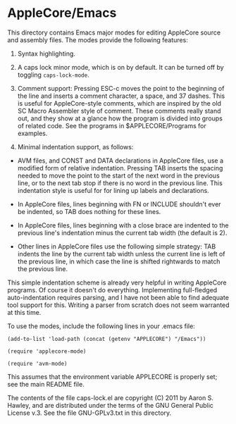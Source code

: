 AppleCore/Emacs
===============

This directory contains Emacs major modes for editing AppleCore source
and assembly files. The modes provide the following features:

1.  Syntax highlighting.

2.  A caps lock minor mode, which is on by default.  It can be turned
    off by toggling `caps-lock-mode`.

3.  Comment support: Pressing ESC-c moves the point to the beginning
    of the line and inserts a comment character, a space, and 37
    dashes.  This is useful for AppleCore-style comments, which are
    inspired by the old SC Macro Assembler style of comment.  These
    comments really stand out, and they show at a glance how the
    program is divided into groups of related code.  See the programs
    in $APPLECORE/Programs for examples.

4.  Minimal indentation support, as follows:

  - AVM files, and CONST and DATA declarations in AppleCore files, use
    a modified form of relative indentation. Pressing TAB inserts the
    spacing needed to move the point to the start of the next word in
    the previous line, or to the next tab stop if there is no word in
    the previous line. This indentation style is useful for for lining
    up labels and declarations.

  - In AppleCore files, lines beginning with FN or INCLUDE shouldn't
    ever be indented, so TAB does nothing for these lines.

  - In AppleCore files, lines beginning with a close brace are
    indented to the previous line's indentation minus the current tab
    width (the default is 2).

  - Other lines in AppleCore files use the following simple strategy:
    TAB indents the line by the current tab width unless the current
    line is left of the previous line, in which case the line is
    shifted rightwards to match the previous line.

This simple indentation scheme is already very helpful in writing
AppleCore programs.  Of course it doesn't do everything. Implementing
full-fledged auto-indentation requires parsing, and I have not been
able to find adequate tool support for this.  Writing a parser from
scratch does not seem warranted at this time.

To use the modes, include the following lines in your .emacs file:

   `(add-to-list 'load-path (concat (getenv "APPLECORE") "/Emacs"))`

   `(require 'applecore-mode)`

   `(require 'avm-mode)`

This assumes that the environment variable APPLECORE is properly set;
see the main README file.

The contents of the file caps-lock.el are copyright (C) 2011 by Aaron
S. Hawley, and are distributed under the terms of the GNU General
Public License v.3.  See the file GNU-GPLv3.txt in this directory.

